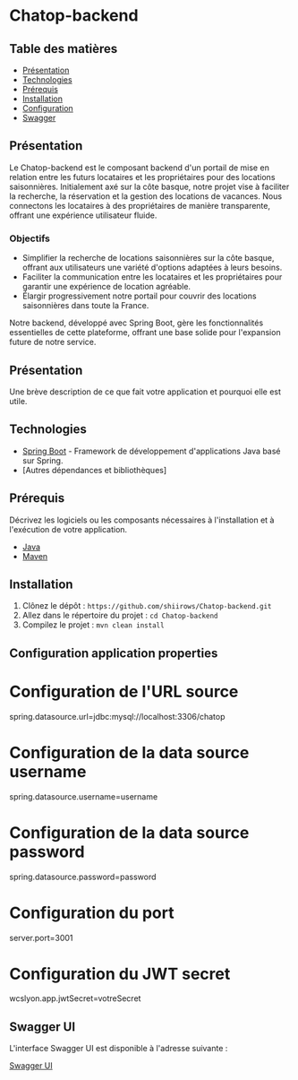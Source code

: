 # Chatop-backend

## Table des matières

- [Présentation](#présentation)
- [Technologies](#technologies)
- [Prérequis](#prérequis)
- [Installation](#installation)
- [Configuration](#configuration)
- [Swagger](#Swagger)

## Présentation

Le Chatop-backend est le composant backend d'un portail de mise en relation entre les futurs locataires et les propriétaires pour des locations saisonnières. Initialement axé sur la côte basque, notre projet vise à faciliter la recherche, la réservation et la gestion des locations de vacances. Nous connectons les locataires à des propriétaires de manière transparente, offrant une expérience utilisateur fluide.

### Objectifs

- Simplifier la recherche de locations saisonnières sur la côte basque, offrant aux utilisateurs une variété d'options adaptées à leurs besoins.
- Faciliter la communication entre les locataires et les propriétaires pour garantir une expérience de location agréable.
- Élargir progressivement notre portail pour couvrir des locations saisonnières dans toute la France.

Notre backend, développé avec Spring Boot, gère les fonctionnalités essentielles de cette plateforme, offrant une base solide pour l'expansion future de notre service.


## Présentation

Une brève description de ce que fait votre application et pourquoi elle est utile.

## Technologies

- [Spring Boot](https://spring.io/projects/spring-boot) - Framework de développement d'applications Java basé sur Spring.
- [Autres dépendances et bibliothèques]

## Prérequis

Décrivez les logiciels ou les composants nécessaires à l'installation et à l'exécution de votre application.

- [Java](https://www.oracle.com/java/)
- [Maven](https://maven.apache.org/)

## Installation

1. Clônez le dépôt : `https://github.com/shiirows/Chatop-backend.git`
2. Allez dans le répertoire du projet : `cd Chatop-backend`
3. Compilez le projet : `mvn clean install`

## Configuration application properties

# Configuration de l'URL source
spring.datasource.url=jdbc:mysql://localhost:3306/chatop

# Configuration de la data source username
spring.datasource.username=username

# Configuration de la data source password
spring.datasource.password=password

# Configuration du port
server.port=3001

# Configuration du JWT secret
wcslyon.app.jwtSecret=votreSecret

## Swagger UI

L'interface Swagger UI est disponible à l'adresse suivante :

[Swagger UI](http://localhost:8080/swagger-ui/)